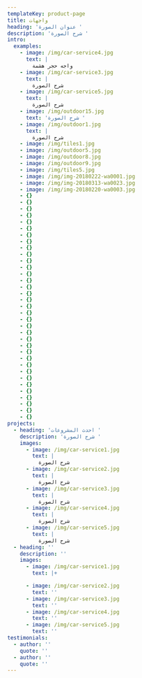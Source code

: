 ```yaml
---
templateKey: product-page
title: واجهات
heading: 'عنوان الصورة '
description: 'شرح الصورة '
intro:
  examples:
    - image: /img/car-service4.jpg
      text: |
        واجه حجر هشمة 
    - image: /img/car-service3.jpg
      text: |
        شرح الصورة 
    - image: /img/car-service5.jpg
      text: |
        شرح الصورة 
    - image: /img/outdoor15.jpg
      text: 'شرح الصورة '
    - image: /img/outdoor1.jpg
      text: |
        شرح الصورة 
    - image: /img/tiles1.jpg
    - image: /img/outdoor5.jpg
    - image: /img/outdoor8.jpg
    - image: /img/outdoor9.jpg
    - image: /img/tiles5.jpg
    - image: /img/img-20180222-wa0001.jpg
    - image: /img/img-20180313-wa0023.jpg
    - image: /img/img-20180220-wa0003.jpg
    - {}
    - {}
    - {}
    - {}
    - {}
    - {}
    - {}
    - {}
    - {}
    - {}
    - {}
    - {}
    - {}
    - {}
    - {}
    - {}
    - {}
    - {}
    - {}
    - {}
    - {}
    - {}
    - {}
    - {}
    - {}
    - {}
    - {}
    - {}
    - {}
    - {}
    - {}
    - {}
    - {}
    - {}
    - {}
projects:
  - heading: 'احدث المشروعات '
    description: 'شرح الصورة '
    images:
      - image: /img/car-service1.jpg
        text: |
          شرح الصورة 
      - image: /img/car-service2.jpg
        text: |
          شرح الصورة 
      - image: /img/car-service3.jpg
        text: |
          شرح الصورة 
      - image: /img/car-service4.jpg
        text: |
          شرح الصورة 
      - image: /img/car-service5.jpg
        text: |
          شرح الصورة 
  - heading: ''
    description: ''
    images:
      - image: /img/car-service1.jpg
        text: |+

      - image: /img/car-service2.jpg
        text: ''
      - image: /img/car-service3.jpg
        text: ''
      - image: /img/car-service4.jpg
        text: ''
      - image: /img/car-service5.jpg
        text: ''
testimonials:
  - author: ''
    quote: ''
  - author: ''
    quote: ''
---
```


